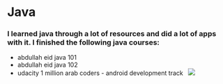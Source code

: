# Java
### I learned java through a lot of resources and did a lot of apps with it. I finished the following java courses:
* abdullah eid java 101 
* abdullah eid java 102
* udacity 1 million arab coders - android development track
&nbsp;
![](https://i.postimg.cc/0jqfv41b/0001.jpg)



